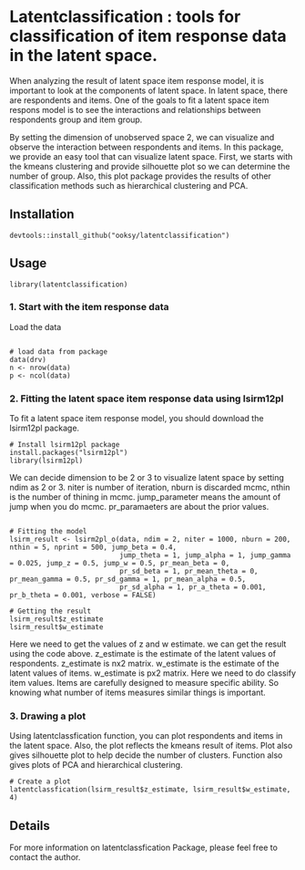 # Latentclassification : tools for classification of item response data in the latent space.

When analyzing the result of latent space item response model, it is important to look at the components of latent space. In latent space, there are respondents and items. One of the goals to fit a latent space item respons model is to see the interactions and relationships between respondents group and item group.

By setting the dimension of unobserved space 2, we can visualize and observe the interaction between respondents and items. In this package, we provide an easy tool that can visualize latent space. First, we starts with the kmeans clustering and provide silhouette plot so we can determine the number of group. Also, this plot package provides the results of other classification methods such as hierarchical clustering and PCA.

## Installation

```{r install, tidy='formatR',eval=FALSE, echo=TRUE}
devtools::install_github("ooksy/latentclassification")
```

## Usage

```{r attach, echo=T, results='hide', message=F, warning=F, tidy='formatR'}
library(latentclassification)
```


### 1. Start with the item response data

Load the data

```{r conversion, tidy='formatR', tidy.opts=list(width.cutoff = 70),cache=T}

# load data from package
data(drv)
n <- nrow(data)
p <- ncol(data)
```

### 2. Fitting the latent space item response data using lsirm12pl

To fit a latent space item response model, you should download the lsirm12pl package.

```{r interp data, tidy='formatR', tidy.opts=list(width.cutoff = 70),echo=FALSE,results='hide',cache=TRUE}
# Install lsirm12pl package
install.packages("lsirm12pl")
library(lsirm12pl)
```

We can decide dimension to be 2 or 3 to visualize latent space by setting ndim as 2 or 3. 
niter is number of iteration, nburn is discarded mcmc, nthin is the number of thining in mcmc.
jump_parameter means the amount of jump when you do mcmc. pr_paramaeters are about the prior values.

```{r interp func, tidy='formatR', tidy.opts=list(width.cutoff = 70),cache=T}

# Fitting the model
lsirm_result <- lsirm2pl_o(data, ndim = 2, niter = 1000, nburn = 200, nthin = 5, nprint = 500, jump_beta = 0.4,
                           jump_theta = 1, jump_alpha = 1, jump_gamma = 0.025, jump_z = 0.5, jump_w = 0.5, pr_mean_beta = 0,
                           pr_sd_beta = 1, pr_mean_theta = 0, pr_mean_gamma = 0.5, pr_sd_gamma = 1, pr_mean_alpha = 0.5,
                           pr_sd_alpha = 1, pr_a_theta = 0.001, pr_b_theta = 0.001, verbose = FALSE)

# Getting the result
lsirm_result$z_estimate
lsirm_result$w_estimate
```

Here we need to get the values of z and w estimate. we can get the result using the code above.
z_estimate is the estimate of the latent values of respondents. z_estimate is nx2 matrix.
w_estimate is the estimate of the latent values of items. w_estimate is px2 matrix.
Here we need to do classify item values. 
Items are carefully designed to measure specific ability. So knowing what number of items measures similar things is important. 

### 3. Drawing a plot

Using latentclassfication function, you can plot respondents and items in the latent space.
Also, the plot reflects the kmeans result of items. Plot also gives silhouette plot to help decide the number of clusters.
Function also gives plots of PCA and hierarchical clustering.

```{r bbox, tidy='formatR', tidy.opts=list(width.cutoff = 70),cache=T}
# Create a plot
latentclassfication(lsirm_result$z_estimate, lsirm_result$w_estimate, 4)
```


## Details

For more information on latentclassfication Package, please feel free to contact the author.
